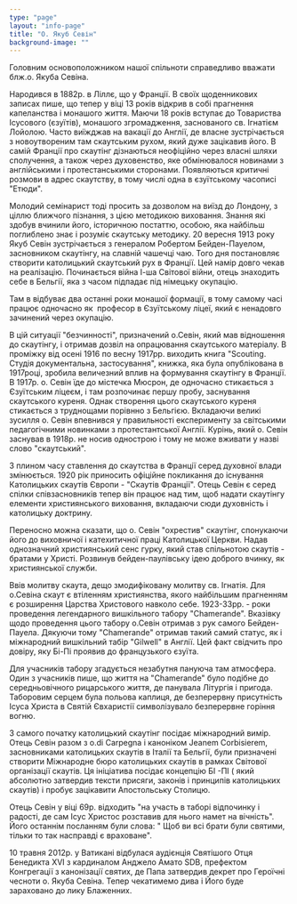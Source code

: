 ```yaml
---
type: "page"
layout: "info-page"
title: "О. Якуб Севін"
background-image: ""
---
```


Головним основоположником нашої спільноти справедливо вважати блж.о. Якуба Севіна.

Народився в 1882р. в Ліллє, що у Франції. В своїх щоденникових записах пише, що тепер у віці 13 років відкрив в собі прагнення капеланства і монашого життя. Маючи 18 років вступає до Товариства Ісусового (єзуїтів), монашого згромадження, заснованого св. Ігнатієм Лойолою. Часто виїжджав на вакації до Англії, де власне зустрічається з новоутвореним там скаутським рухом, який дуже зацікавив його. В самій Франції про скаутінг дізнаються неофіційно через власні шляхи сполучення, а також через духовенство, яке обмінювалося новинами з англійськими і протестанськими сторонами. Появляються критичні розмови в адрес скаутству, в тому числі одна в єзуїтському часописі "Етюди".

Молодий семінарист тоді просить за дозволом на виїзд до Лондону, з ціллю ближчого пізнання, з цією методикою виховання. Знання які здобув вчинили його, історичною постаттю, особою, яка найбільш поглиблено знає і розуміє скаутську методику. 20 вересня 1913 року Якуб Севін зустрічається з генералом Робертом Бейден-Пауелом, засновником скаутінгу, на славній чашечці чаю. Того дня постановляє створити католицький скаутський рух в Франції. Цей намір довго чекав на реалізацію. Починається війна І-ша Світової війни, отець знаходить себе в Бельгії, яка з часом підпадає під німецьку окупацію.

Там в відбуває два останні роки монашої формації, в тому самому часі працює одночасно як  професор в Єзуїтському ліцеї, який є ненадовго зачинений через окупацію.

В цій ситуації "безчинності", призначений о.Севін, який мав відношення до скаутінгу, і отримав дозвіл на опрацювання скаутського матеріалу. В проміжку від осені 1916 по весну 1917рр. виходить книга "Scouting. Студія документальна, застосування", книжка, яка була опублікована в 1917році, зробила величезний вплив на формування скаутінгу в Франції. В 1917р. о. Севін їде до містечка Мюсрон, де одночасно стикається з Єзуїтським ліцеєм, і там розпочинає першу пробу, заснування скаутського куреня. Однак створення цього скаутського куреня стикається з труднощами порівнно з Бельгією. Вкладаючи великі зусилля о. Севін впевнився у правильності експерименту за світськими педагогічними новинками з протестантської Англії. Курінь, який о. Севін заснував в 1918р. не носив однострою і тому не може вживати у назві слово "скаутський".

З плином часу ставлення до скаутства в Франції серед духовної влади змінюється. 1920 рік приносить офіційне покликання до існування Католицьких скаутів Європи - "Скаутів Франції". Отець Севін є серед спілки співзасновників тепер він працює над тим, щоб надати скаутінгу елементи християнського виховання, вкладаючи сюди духовність і католицьку доктрину.

Переносно можна сказати, що о. Севін "охрестив" скаутінг, спонукаючи його до виховничої і катехитичної праці Католицької Церкви. Надав однозначний християнський сенс гурку, який став спільнотою скаутів - братами у Христі. Розвинув бейден-паулівську ідею доброго вчинку, як християнської служби.

Ввів молитву скаута, дещо змодифіковану молитву св. Ігнатія. Для о.Севіна скаут є втіленням християнства, якого найбільшим прагненням є розширення Царства Христового навколо себе. 1923-33рр. - роки проведення легендарного вишкільного табору "Chamerande". Вказівку щодо проведення цього табору о.Севін отримав з рук самого Бейден-Пауела. Дякуючи тому "Chamerande" отримав такий самий статус, як і міжнародний вишкільний табір "Gilwell" в Англії. Цей факт свідчить про довіру, яку Бі-Пі проявив до французького єзуїта.

Для учасників табору згадується незабутня пануюча там атмосфера. Один з учасників пише, що життя на "Chamerande" було подібне до середньовічного рицарського життя, де панувала Літургія і пригода. Таборовим серцем була польова каплиця, де безперервну присутність Ісуса Христа в Святій Євхаристії символізувало безперервне горіння вогню.

З самого початку католицький скаутінг посідає міжнародний вимір. Отець Севін разом з o.di Carpegna і каноніком Jeanem Corbisierem, засновниками католицьких скаутів в Італії та Бельгії, були призначені створити Міжнародне бюро католицьких скаутів в рамках Світової організації скаутів. Ця ініціатива посідає концепцію БІ -ПІ ( який абсолютно затвердив тексти присяги, законів і принципів католицьких скаутів) і пробує зацікавити Апостольську Столицю.

Отець Севін у віці 69р. відходить "на участь в таборі відпочинку і радості, де сам Ісус Христос розставив для нього намет на вічність". Його останнім посланням були слова: " Щоб ви всі брати були святими, тільки то так насправді є враховане".

10 травня 2012р. у Ватикані відбулася аудієнція Святішого Отця Бенедикта XVI з кардиналом Анджело Амато SDB, префектом Конгрегації з канонізації святих, де Папа затвердив декрет про Героїчні чесноти о. Якуба Севіна. Тепер чекатимемо дива і Його буде зараховано до лику Блаженних.
